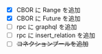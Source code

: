 - [x] CBOR に Range を追加
- [x] CBOR に Future を追加
- [ ] rpc に graphql を追加
- [ ] rpc に insert_relation を追加
- [ ] ~~コネクションプールを追加~~
